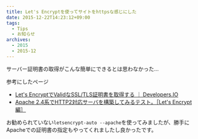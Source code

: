 ```yaml
---
title: Let's Encryptを使ってサイトをhttpsな感じにした
date: 2015-12-22T14:23:12+09:00
tags:
  - Tips
  - お知らせ
archives:
  - 2015
  - 2015-12
---
```


サーバー証明書の取得がこんな簡単にできるとは思わなかった...

参考にしたページ

- [Let's EncryptでValidなSSL/TLS証明書を取得する ｜ Developers.IO](http://dev.classmethod.jp/server-side/lets-encrypt-beta/)
- [Apache 2.4系でHTTP2対応サーバを構築してみるテスト。［Let's Encrypt編］](https://http2.try-and-test.net/letsencrypt.html)

お勧められていない`letsencrypt-auto --apache`を使ってみましたが、勝手にApacheでの証明書の指定もやってくれましたし良かったです。
